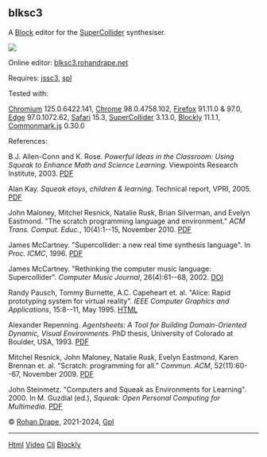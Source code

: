 blksc3
------

A [Block](https://developers.google.com/blockly) editor for the
[SuperCollider](https://www.audiosynth.com/) synthesiser.

![](https://rohandrape.net/sw/blksc3/svg/BlockSuperCollider.svg)

<!-- <img src="https://rohandrape.net/sw/blksc3/png/Why%20Block%20SuperCollider.2.png" width="568" height="338"> -->

Online editor:
[blksc3.rohandrape.net](https://blksc3.rohandrape.net/)

Requires:
[jssc3](https://rohandrape.net/?t=jssc3),
[spl](https://rohandrape.net/?t=spl)

Tested with:

[Chromium](https://www.chromium.org/) 125.0.6422.141,
[Chrome](https://www.google.com/chrome/) 98.0.4758.102,
[Firefox](https://www.mozilla.org/firefox/) 91.11.0 & 97.0,
[Edge](https://www.microsoft.com/edge) 97.0.1072.62,
[Safari](https://apple.com/safari/) 15.3,
[SuperCollider](https://www.audiosynth.com/) 3.13.0,
[Blockly](https://developers.google.com/blockly) 11.1.1,
[Commonmark.js](https://github.com/commonmark/commonmark.js/) 0.30.0

References:

B.J. Allen-Conn and K. Rose.
_Powerful Ideas in the Classroom: Using Squeak to Enhance Math and Science Learning_.
Viewpoints Research Institute, 2003.
[PDF](https://worrydream.com/refs/Allen-Conn_2003_-_Powerful_Ideas_in_the_Classroom.pdf)

Alan Kay.
_Squeak etoys, children & learning._
Technical report, VPRI, 2005.
[PDF](http://www.vpri.org/pdf/rn2005001_learning.pdf)

John Maloney, Mitchel Resnick, Natalie Rusk, Brian Silverman, and Evelyn Eastmond.
"The scratch programming language and environment."
_ACM Trans. Comput. Educ._, 10(4):1--15, November 2010.
[PDF](https://web.media.mit.edu/~jmaloney/papers/ScratchLangAndEnvironment.pdf)

James McCartney.
"Supercollider: a new real time synthesis language".
In _Proc. ICMC_, 1996.
[PDF](https://quod.lib.umich.edu/cgi/p/pod/dod-idx/supercollider-a-new-real-time-synthesis-language.pdf?c=icmc;idno=bbp2372.1996.078;format=pdf)

James McCartney.
"Rethinking the computer music language: Supercollider".
_Computer Music Journal_, 26(4):61--68, 2002.
[DOI](https://doi.org/10.1162/014892602320991383)

Randy Pausch, Tommy Burnette, A.C. Capeheart et. al.
"Alice: Rapid prototyping system for virtual reality".
_IEEE Computer Graphics and Applications_, 15:8--11, May 1995.
[HTML](https://www.cs.cmu.edu/~stage3/publications/95/journals/IEEEcomputer/CGandA/paper.html)

Alexander Repenning.
_Agentsheets: A Tool for Building Domain-Oriented Dynamic, Visual Environments._
PhD thesis, University of Colorado at Boulder, USA, 1993.
[PDF](https://home.cs.colorado.edu/~ralex/papers/PDF/Repenning-PhD.pdf)

Mitchel Resnick, John Maloney, Natalie Rusk, Evelyn Eastmond, Karen Brennan et. al.
"Scratch: programming for all."
_Commun. ACM_, 52(11):60--67, November 2009.
[PDF](https://web.media.mit.edu/~mres/papers/Scratch-CACM-final.pdf)

John Steinmetz.
"Computers and Squeak as Environments for Learning".
2000.
In M. Guzdial (ed.), _Squeak: Open Personal Computing for Multimedia_.
[PDF](https://coweb.cc.gatech.edu:8888/squeakbook/uploads/steinmetz.pdf)

© [Rohan Drape](http://rohandrape.net/), 2021-2024, [Gpl](http://gnu.org/copyleft/)

* * *

[Html](https://blksc3.rohandrape.net)
[Video](https://rohandrape.net/?t=blksc3&e=md/video.md)
[Cli](https://rohandrape.net/?t=blksc3&e=md/blksct3.md)
[Blockly](https://developers.google.com/blockly)
